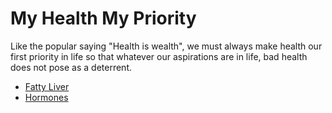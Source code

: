 # My Health My Priority

Like the popular saying "Health is wealth", we must always make health our first priority in life so that whatever our aspirations are in life, bad health does not pose as a deterrent.

- [Fatty Liver](topics/Fatty_Liver.md)
- [Hormones](topics/hormones.md) 
